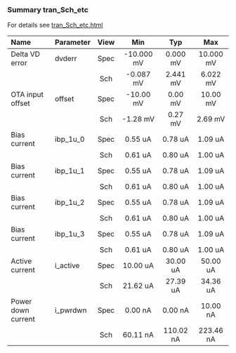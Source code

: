 ### Summary tran_Sch_etc

For details see <a href='tran_Sch_etc.html'>tran_Sch_etc.html</a>

|**Name**|**Parameter**|**View**|**Min** | **Typ** | **Max**|
|:---|:---|:---:|:---:|:---:|:---:|
|Delta VD error|dvderr | Spec | -10.000 mV | 0.000 mV | 10.000 mV |
| | | Sch|-0.087 mV | 2.441 mV | 6.022 mV |
|OTA input offset|offset | Spec | -10.00 mV | 0.00 mV | 10.00 mV |
| | | Sch|-1.28 mV | 0.27 mV | 2.69 mV |
|Bias current|ibp\_1u\_0 | Spec | 0.55 uA | 0.78 uA | 1.09 uA |
| | | Sch|0.61 uA | 0.80 uA | 1.00 uA |
|Bias current|ibp\_1u\_1 | Spec | 0.55 uA | 0.78 uA | 1.09 uA |
| | | Sch|0.61 uA | 0.80 uA | 1.00 uA |
|Bias current|ibp\_1u\_2 | Spec | 0.55 uA | 0.78 uA | 1.09 uA |
| | | Sch|0.61 uA | 0.80 uA | 1.00 uA |
|Bias current|ibp\_1u\_3 | Spec | 0.55 uA | 0.78 uA | 1.09 uA |
| | | Sch|0.61 uA | 0.80 uA | 1.00 uA |
|Active current|i\_active | Spec | 10.00 uA | 30.00 uA | 50.00 uA |
| | | Sch|21.62 uA | 27.39 uA | 34.36 uA |
|Power down current|i\_pwrdwn | Spec | 0.00 nA | 0.00 nA | 10.00 nA |
| | | Sch|60.11 nA | 110.02 nA | 223.46 nA |
